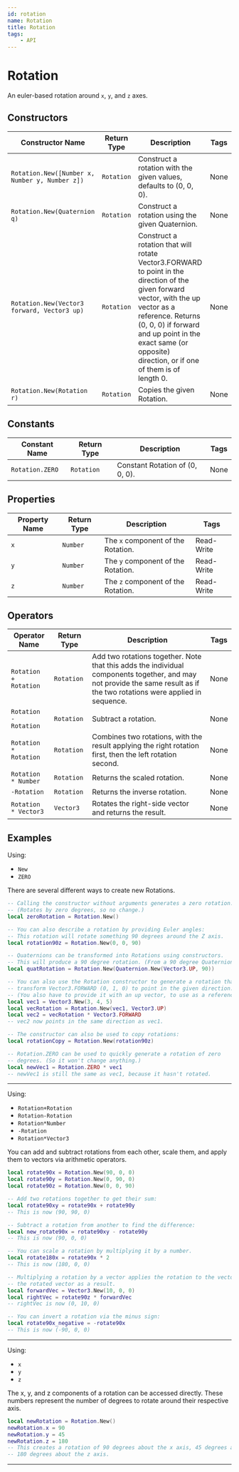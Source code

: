 ```yaml
---
id: rotation
name: Rotation
title: Rotation
tags:
    - API
---
```


# Rotation

An euler-based rotation around `x`, `y`, and `z` axes.

## Constructors

| Constructor Name | Return Type | Description | Tags |
| ----------- | ----------- | ----------- | ---- |
| `Rotation.New([Number x, Number y, Number z])` | `Rotation` | Construct a rotation with the given values, defaults to (0, 0, 0). | None |
| `Rotation.New(Quaternion q)` | `Rotation` | Construct a rotation using the given Quaternion. | None |
| `Rotation.New(Vector3 forward, Vector3 up)` | `Rotation` | Construct a rotation that will rotate Vector3.FORWARD to point in the direction of the given forward vector, with the up vector as a reference. Returns (0, 0, 0) if forward and up point in the exact same (or opposite) direction, or if one of them is of length 0. | None |
| `Rotation.New(Rotation r)` | `Rotation` | Copies the given Rotation. | None |

## Constants

| Constant Name | Return Type | Description | Tags |
| ----------- | ----------- | ----------- | ---- |
| `Rotation.ZERO` | `Rotation` | Constant Rotation of (0, 0, 0). | None |

## Properties

| Property Name | Return Type | Description | Tags |
| -------- | ----------- | ----------- | ---- |
| `x` | `Number` | The `x` component of the Rotation. | Read-Write |
| `y` | `Number` | The `y` component of the Rotation. | Read-Write |
| `z` | `Number` | The `z` component of the Rotation. | Read-Write |

## Operators

| Operator Name | Return Type | Description | Tags |
| -------- | ----------- | ----------- | ---- |
| `Rotation + Rotation` | `Rotation` | Add two rotations together. Note that this adds the individual components together, and may not provide the same result as if the two rotations were applied in sequence. | None |
| `Rotation - Rotation` | `Rotation` | Subtract a rotation. | None |
| `Rotation * Rotation` | `Rotation` | Combines two rotations, with the result applying the right rotation first, then the left rotation second. | None |
| `Rotation * Number` | `Rotation` | Returns the scaled rotation. | None |
| `-Rotation` | `Rotation` | Returns the inverse rotation. | None |
| `Rotation * Vector3` | `Vector3` | Rotates the right-side vector and returns the result. | None |

## Examples

Using:

- `New`
- `ZERO`

There are several different ways to create new Rotations.

```lua
-- Calling the constructor without arguments generates a zero rotation.
-- (Rotates by zero degrees, so no change.)
local zeroRotation = Rotation.New()

-- You can also describe a rotation by providing Euler angles:
-- This rotation will rotate something 90 degrees around the Z axis.
local rotation90z = Rotation.New(0, 0, 90)

-- Quaternions can be transformed into Rotations using constructors.
-- This will produce a 90 degree rotation. (From a 90 degree Quaternion)
local quatRotation = Rotation.New(Quaternion.New(Vector3.UP, 90))

-- You can also use the Rotation constructor to generate a rotation that would
-- transform Vector3.FORWARD (0, 1, 0) to point in the given direction.
-- (You also have to provide it with an up vector, to use as a reference.)
local vec1 = Vector3.New(3, 4, 5)
local vecRotation = Rotation.New(vec1, Vector3.UP)
local vec2 = vecRotation * Vector3.FORWARD
-- vec2 now points in the same direction as vec1.

-- The constructor can also be used to copy rotations:
local rotationCopy = Rotation.New(rotation90z)

-- Rotation.ZERO can be used to quickly generate a rotation of zero
-- degrees. (So it won't change anything.)
local newVec1 = Rotation.ZERO * vec1
-- newVec1 is still the same as vec1, because it hasn't rotated.
```

---

Using:

- `Rotation+Rotation`
- `Rotation-Rotation`
- `Rotation*Number`
- `-Rotation`
- `Rotation*Vector3`

You can add and subtract rotations from each other, scale them, and apply them to vectors via arithmetic operators.

```lua
local rotate90x = Rotation.New(90, 0, 0)
local rotate90y = Rotation.New(0, 90, 0)
local rotate90z = Rotation.New(0, 0, 90)

-- Add two rotations together to get their sum:
local rotate90xy = rotate90x + rotate90y
-- This is now (90, 90, 0)

-- Subtract a rotation from another to find the difference:
local new_rotate90x = rotate90xy - rotate90y
-- This is now (90, 0, 0)

-- You can scale a rotation by multiplying it by a number.
local rotate180x = rotate90x * 2
-- This is now (180, 0, 0)

-- Multiplying a rotation by a vector applies the rotation to the vector and returns
-- the rotated vector as a result.
local forwardVec = Vector3.New(10, 0, 0)
local rightVec = rotate90z * forwardVec
-- rightVec is now (0, 10, 0)

-- You can invert a rotation via the minus sign:
local rotate90x_negative = -rotate90x
-- This is now (-90, 0, 0)
```

---

Using:

- `x`
- `y`
- `z`

The x, y, and z components of a rotation can be accessed directly. These numbers represent the number of degrees to rotate around their respective axis.

```lua
local newRotation = Rotation.New()
newRotation.x = 90
newRotation.y = 45
newRotation.z = 180
-- This creates a rotation of 90 degrees about the x axis, 45 degrees about the y axis, and
-- 180 degrees about the z axis.
```

---
